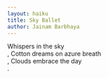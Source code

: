 ```yaml
---
layout: haiku
title: Sky Ballet
author: Jainam Barbhaya
---
```


Whispers in the sky<br>,
Cotton dreams on azure breath<br>,
Clouds embrace the day<br>.